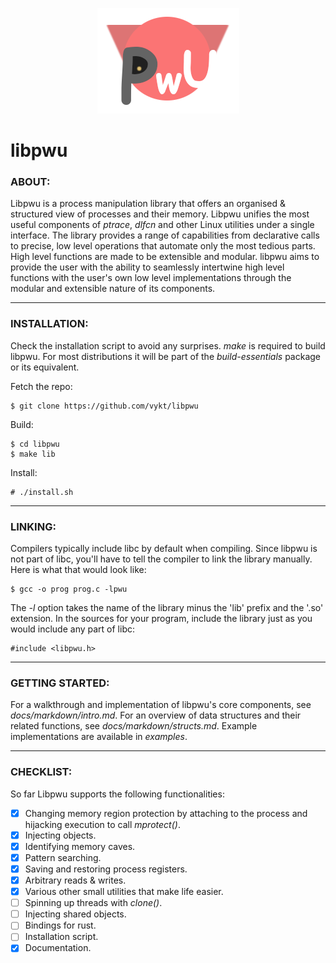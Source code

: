 <p align="center">
	<img src="logo.png">
</p>

# libpwu

### ABOUT:

Libpwu is a process manipulation library that offers an organised & structured view of processes and their memory. Libpwu unifies the most useful components of <i>ptrace</i>, <i>dlfcn</i> and other Linux utilities under a single interface. The library provides a range of capabilities from declarative calls to precise, low level operations that automate only the most tedious parts. High level functions are made to be extensible and modular. libpwu aims to provide the user with the ability to seamlessly intertwine high level functions with the user's own low level implementations through the modular and extensible nature of its components.

---

### INSTALLATION:

Check the installation script to avoid any surprises. <i>make</i> is required to build libpwu. For most distributions it will be part of the <i>build-essentials</i> package or its equivalent.

Fetch the repo:
```
$ git clone https://github.com/vykt/libpwu
```

Build:
```
$ cd libpwu
$ make lib
```

Install:
```
# ./install.sh
```

---

### LINKING:

Compilers typically include libc by default when compiling. Since libpwu is not part of libc, you'll have to tell the compiler to link the library manually. Here is what that would look like:

```
$ gcc -o prog prog.c -lpwu
```

The <i>-l</i> option takes the name of the library minus the 'lib' prefix and the '.so' extension. In the sources for your program, include the library just as you would include any part of libc:

```
#include <libpwu.h>
```

---

### GETTING STARTED:

For a walkthrough and implementation of libpwu's core components, see <i>docs/markdown/intro.md</i>. For an overview of data structures and their related functions, see <i>docs/markdown/structs.md</i>. Example implementations are available in <i>examples</i>.

---

### CHECKLIST:

So far Libpwu supports the following functionalities:

- [x] Changing memory region protection by attaching to the process and hijacking 
      execution to call <i>mprotect()</i>.
- [x] Injecting objects.
- [x] Identifying memory caves.
- [x] Pattern searching.
- [x] Saving and restoring process registers.
- [x] Arbitrary reads & writes.
- [x] Various other small utilities that make life easier.
- [ ] Spinning up threads with <i>clone()</i>.
- [ ] Injecting shared objects.
- [ ] Bindings for rust.
- [ ] Installation script.
- [x] Documentation.
